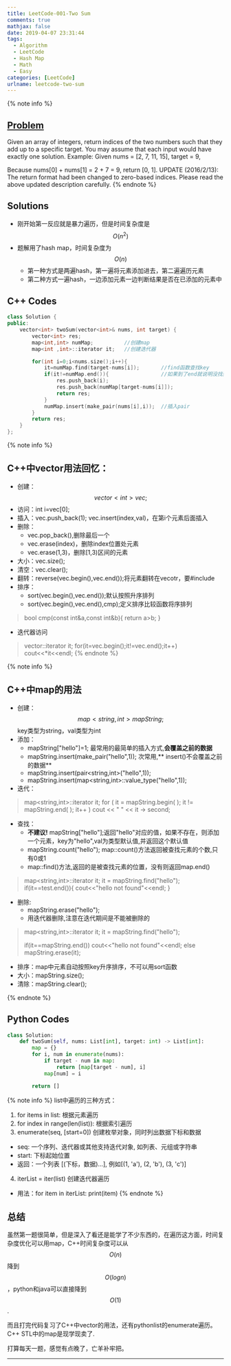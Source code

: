```yaml
---
title: LeetCode-001-Two Sum
comments: true
mathjax: false
date: 2019-04-07 23:31:44
tags: 
  - Algorithm
  - LeetCode
  - Hash Map
  - Math
  - Easy
categories: [LeetCode]
urlname: leetcode-two-sum
---
```


<meta name="referrer" content="no-referrer" />

{% note info %}
## [Problem](https://leetcode.com/problems/two-sum/)   
Given an array of integers, return indices of the two numbers such that they add up to a specific target. You may assume that each input would have exactly one solution. Example: Given nums = [2, 7, 11, 15], target = 9,

Because nums[0] + nums[1] = 2 + 7 = 9, return [0, 1]. UPDATE (2016/2/13): The return format had been changed to zero-based indices. Please read the above updated description carefully.
{% endnote %}
<!--more-->

## Solutions
- 刚开始第一反应就是暴力遍历，但是时间复杂度是$$ O(n^2) $$
- 题解用了hash map，时间复杂度为$$ O(n) $$
  - 第一种方式是两遍hash，第一遍将元素添加进去，第二遍遍历元素
  - 第二种方式一遍hash，一边添加元素一边判断结果是否在已添加的元素中

## C++ Codes

```C++
class Solution {
public:
    vector<int> twoSum(vector<int>& nums, int target) {
        vector<int> res;
        map<int,int> numMap;          //创建map
        map<int ,int>::iterator it;   //创建迭代器

        for(int i=0;i<nums.size();i++){
            it=numMap.find(target-nums[i]);       //find函数查找key
            if(it!=numMap.end()){                 //如果到了end就说明没找到
                res.push_back(i);
                res.push_back(numMap[target-nums[i]]);
                return res;
            }
            numMap.insert(make_pair(nums[i],i));  //插入pair
        }
        return res;
    }
};
```

{% note info %}
## C++中vector用法回忆：
- 创建：$$ vector<int> vec; $$
- 访问：int i=vec[0];
- 插入：vec.push_back(1); vec.insert(index,val)，在第i个元素后面插入
- 删除：
  - vec.pop_back(),删除最后一个
  - vec.erase(index)，删除index位置处元素
  - vec.erase(1,3)，删除[1,3)区间的元素
- 大小：vec.size();
- 清空：vec.clear();
- 翻转：reverse(vec.begin(),vec.end());将元素翻转在vecotr，要#include<algorithm>
- 排序：
  - sort(vec.begin(),vec.end());默认按照升序排列
  - sort(vec.begin(),vec.end(),cmp);定义排序比较函数将序排列
> bool cmp(const int&a,const int&b){
>   return a>b;
> }
- 迭代器访问
> vector<int>::iterator it;
> for(it=vec.begin();it!=vec.end();it++)
>   cout<<\*it<<endl;
{% endnote %}


{% note info %}
## C++中map的用法
- 创建：$$ map<string, int>mapString; $$ key类型为string，val类型为int
- 添加：
  - mapString["hello"]=1; 最常用的最简单的插入方式,**会覆盖之前的数据**
  - mapString.insert(make_pair("hello",1));  次常用,** insert()不会覆盖之前的数据**
  - mapString.insert(pair<string,int>("hello",1));
  - mapString.insert(map<string,int>::value_type("hello",1));
- 迭代：
> map<string,int>::iterator it;
> for ( it = mapString.begin( ); it != mapString.end( ); it++ )
>   cout << " " << it -> second;

- 查找：
  - **不建议!** mapString["hello"];返回"hello"对应的值，如果不存在，则添加一个元素，key为"hello",val为类型默认值,并返回这个默认值
  - mapString.count("hello"); map::count()方法返回被查找元素的个数,只有0或1
  - map::find()方法,返回的是被查找元素的位置，没有则返回map.end()
> map<string,int>::iterator it;
> it = mapString.find("hello");
> if(it==test.end()){
>   cout<<"hello not found"<<endl;
> }

- 删除:
  - mapString.erase("hello");
  - 用迭代器删除,注意在迭代期间是不能被删除的
> map<string,int>::iterator it;
> it = mapString.find("hello");
> 
> if(it==mapString.end())  cout<<"hello not found"<<endl;
> else  mapString.erase(it);

- 排序：map中元素自动按照key升序排序，不可以用sort函数
- 大小：mapString.size();
- 清除：mapString.clear();

{% endnote %}

## Python Codes

```python
class Solution:
    def twoSum(self, nums: List[int], target: int) -> List[int]:
        map = {}
        for i, num in enumerate(nums):
            if target - num in map:
                return [map[target - num], i]
            map[num] = i

        return []
```

{% note info %}
list中遍历的三种方式：
1. for items in list:  根据元素遍历
2. for index in range(len(list)):  根据索引遍历
3. enumerate(seq, [start=0])  创建枚举对象，同时列出数据下标和数据
  - seq: 一个序列、迭代器或其他支持迭代对象, 如列表、元组或字符串
  - start: 下标起始位置
  - 返回：一个列表 [(下标，数据)...], 例如[(1, 'a'), (2, 'b'), (3, 'c')]
4. iterList = iter(list)  创建迭代器遍历
  - 用法：for item in iterList: print(item)
{% endnote %}

## 总结
虽然第一题很简单，但是深入了看还是能学了不少东西的，在遍历这方面，时间复杂度优化可以用map，C++时间复杂度可以从$$ O(n) $$降到$$ O(logn) $$，python和java可以直接降到$$ O(1) $$.

而且打完代码复习了C++中vector的用法，还有pythonlist的enumerate遍历。C++ STL中的map是现学现卖了.

打算每天一题，感觉有点晚了，亡羊补牢把。

--------




